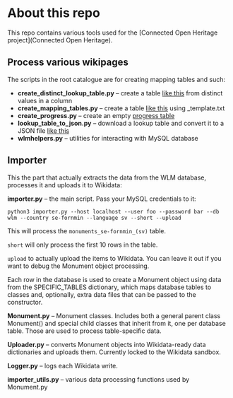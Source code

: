 # About this repo

This repo contains various tools used for the [Connected Open Heritage project](Connected Open Heritage).

## Process various wikipages

The scripts in the root catalogue are for creating mapping tables and such:

* **create_distinct_lookup_table.py** – create a table [like this](https://www.wikidata.org/wiki/Wikidata:WikiProject_WLM/Mapping_tables/se-arbetsl_(sv)/types) from distinct values in a column
* **create_mapping_tables.py** – create a table [like this](https://www.wikidata.org/w/index.php?title=Wikidata:WikiProject_WLM/Mapping_tables/es-vc_(ca)&oldid=418466520) using _template.txt
* **create_progress.py** – create an empty [progress table](https://www.wikidata.org/wiki/Wikidata:WikiProject_WLM/Mapping_tables/Status)
* **lookup_table_to_json.py** – download a lookup table and convert it to a JSON file [like this](https://gist.github.com/Vesihiisi/5ae8d5715d93cd77543edbb2e6d5d855)
* **wlmhelpers.py** – utilities for interacting with MySQL database

## Importer

This the part that actually extracts the data from the WLM database, processes it and uploads it to Wikidata:

**importer.py** – the main script. Pass your MySQL credentials to it:

```
python3 importer.py --host localhost --user foo --password bar --db wlm --country se-fornmin --language sv --short --upload
```

This will process the `monuments_se-fornmin_(sv)` table.

`short` will only process the first 10 rows in the table.

`upload` to actually upload the items to Wikidata. You can leave it out if you want to debug the Monument object processing.

Each row in the database is used to create a Monument object using data from the SPECIFIC_TABLES dictionary, which maps database tables to classes and, optionally, extra data files that can be passed to the constructor.

**Monument.py** – Monument classes. Includes both a general parent class Monument() and special child classes that inherit from it, one per database table. Those are used to process table-specific data.

**Uploader.py** – converts Monument objects into Wikidata-ready data dictionaries and uploads them. Currently locked to the Wikidata sandbox.

**Logger.py** – logs each Wikidata write.

**importer_utils.py** – various data processing functions used by Monument.py